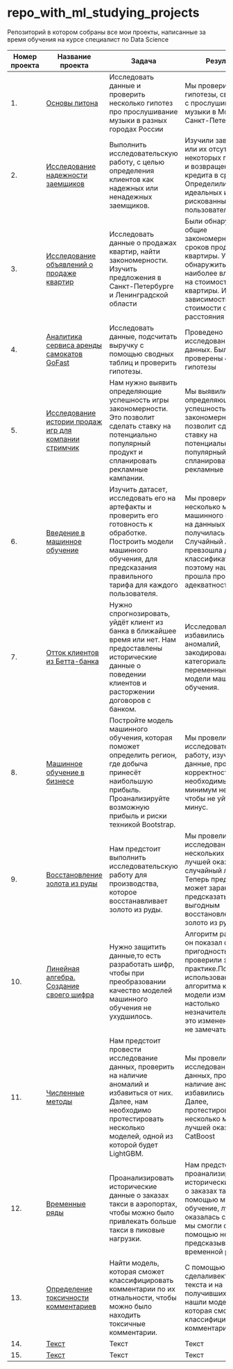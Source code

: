 # repo_with_ml_studying_projects
Репозиторий в котором собраны все мои проекты, написанные за время обучения на курсе специалист по Data Science


| Номер проекта   | Название проекта   | Задача|Результат | Используемые технологии|
| ------- | -------- | ----|---| ---|
| 1.  | [Основы питона](https://github.com/MadMan911/repo_with_ml_studying_projects/blob/main/projects/basics_of_python_proj_1)  | Исследовать данные и проверить несколько гипотез про прослушивание музыки в разных городах России | Мы проверили три гипотезы, связанные с прослушиванием музыки в Москве и Санкт-Петербурге| `pandas`|
| 2.   | [Исследование надежности заемщиков](https://github.com/MadMan911/repo_with_ml_studying_projects/blob/main/projects/checking_reliable_borrower_proj_2)    |Выполнить исследовательскую работу, с целью определения клиентов как надежных или ненадежных заемщиков. | Изучили зависимости или их отсутсвие у некоторых признаков и возвращения кредита в срок. Определили идеальных и рискованных пользователей|`pandas`| 
| 3.   | [Исследование объявлений о продаже квартир](https://github.com/MadMan911/repo_with_ml_studying_projects/blob/main/projects/apartment_sales_survey_proj_3)    |Исследовать данные о продажах квартир, найти закономерности. Изучить предложения в Санкт-Петербурге и Ленинградской области  | Были обнаружены общие закономерности сроков продаж квартиры. Удалось обнаружить фактор наиболее влияющий на стоимость квартиры. Изучение зависимости стоимости от расстояния от центра |`pandas`, `seaborn`|
| 4.   | [Аналитика сервиса аренды самокатов GoFast](https://github.com/MadMan911/repo_with_ml_studying_projects/blob/main/projects/scooter_rental_service_analytics_proj_4)    |Исследовать данные, подсчитать выручку с помощью сводных таблиц и проверить гипотезы. | Проведено исследование данных. Были проверены 4 гипотезы |`pandas`, `scipy`, `matplotlib`, `numpy`|
| 5.   | [Исследование истории продаж игр для компании стримчик](https://github.com/MadMan911/repo_with_ml_studying_projects/tree/main/projects/game_sales_research_proj_5)    |Нам нужно выявить определяющие успешность игры закономерности. Это позволит сделать ставку на потенциально популярный продукт и спланировать рекламные кампании. | Мы выявили определяющие успешность игры закономерности. Это позволит сделать ставку на потенциально популярный продукт и спланировать рекламные кампании.|`pandas`, `matplotlib`, `numpy`|
| 6.   | [Введение в машинное обучение](https://github.com/MadMan911/repo_with_ml_studying_projects/tree/main/projects/introduction_to_ml_proj_6)    |Изучить датасет, исследовать его на артефакты и проверить его готовность к обработке. Построить модели машинного обучения, для предсказания правильного тарифа для каждого пользователя. | Мы проверили несколько моделей машинного обучения на данныых и лучшей получилась модель Случайный лес. Она превзошла дамми классификатор, поэтому наша модель прошла проверку на адекватность.|`pandas`, `matplotlib`, `numpy`, `sklearn`| 
| 7.   | [Отток клиентов из Бетта-банка](https://github.com/MadMan911/repo_with_ml_studying_projects/tree/main/projects/cutomer_outflow_proj_7)    |Нужно спрогнозировать, уйдёт клиент из банка в ближайшее время или нет. Hам предоставлены исторические данные о поведении клиентов и расторжении договоров с банком. | Исследовали данные, избавились от аномалий, закодировали категориальные переменные, обучили модели машинного обучения. |`pandas`, `matplotlib`, `numpy`, `sklearn`| 
| 8.   | [Машинное обучение в бизнесе](https://github.com/MadMan911/repo_with_ml_studying_projects/tree/main/projects/ml_in_business_proj_8)    |Постройте модель машинного обучения, которая поможет определить регион, где добыча принесёт наибольшую прибыль. Проанализируйте возможную прибыль и риски техникой Bootstrap. | Мы провели исследовательскую работу, изучили данные, проверили их корректность. Узнали необходимый минимум нефти, чтобы не уйти в минус.|`pandas`, `matplotlib`, `numpy`, `sklearn`,`Bootstrap`,`seaborn`| 
| 9.   | [Восстановление золота из руды](https://github.com/MadMan911/repo_with_ml_studying_projects/tree/main/projects/recovery_of_gold_from_ore_proj_9)    |Нам предстоит выполнить исследовательскую работу для производства, которое восстанавливает золото из руды. | Мы провели исследование нескольких моделей, лучшей оказался случайный лес. Теперь предприятие может заранее предсказать будет ли выгодным восстановление золото из руды.|`pandas`, `matplotlib`, `numpy`, `sklearn`,`Bootstrap`,`seaborn`, `tqdm`| 
| 10.   | [Линейная алгебра. Создание своего шифра](https://github.com/MadMan911/repo_with_ml_studying_projects/tree/main/projects/linal_making_chipher_10)    |Нужно защитить данные,то есть разработать шифр, чтобы при преобразовании качество моделей машинного обучения не ухудшилось. | Алгоритм разработан, он показал свою пригодность и мы проверили это на практике.После использования алгоритма качество модели изменилось настолько незначительно, что это изменение можно не замечать.|`pandas`, `matplotlib`, `numpy`, `sklearn`,`seaborn`, `tqdm`|
| 11.   | [Численные методы](https://github.com/MadMan911/repo_with_ml_studying_projects/tree/main/projects/numerical_methods_11)    |Нам предстоит провести исследование данных, проверить на наличие аномалий и избавиться от них. Далее, нам необходимо протестировать несколько моделей, одной из которой будет LightGBM. | Мы провели исследование данных, проверили на наличие аномалий и избавились от них. Далее, протестировали несколько моделей, лучшей оказалась CatBoost|`pandas`, `matplotlib`, `numpy`, `sklearn`,`seaborn`, `tqdm`, `lightgbm`,`catboost`|
| 12.   | [Временные ряды](https://github.com/MadMan911/repo_with_ml_studying_projects/tree/main/projects/time_series_12)    | Проанализировать исторические данные о заказах такси в аэропортах, чтобы можно было привлекать больше такси в пиковые нагрузки. | Нам предстояло проанализировать исторические данные о заказах такси с помощью машинного обучение, лучшей оказалась catboost и мы смогли с ее помощью неплохо предсказывать временной ряд|`pandas`, `matplotlib`, `numpy`, `sklearn`, `tqdm`,`catboost`|
| 13.  | [Определение токсичности комментариев](https://github.com/MadMan911/repo_with_ml_studying_projects/tree/main/projects/ml_for_texts_13)    |Найти модель, которая сможет классифицировать комментарии по их отнальности, чтобы можно было находить токсичные комментарии. | С помощью BERT сделаливекторизацию текста и на получившихся данных нашли модель, которая смогла классифицировать комментарии. |`pandas`, `matplotlib`, `numpy`, `sklearn`, `tqdm`,`catboost`| 
| 14.   | [Текст]()    |Текст | Текст|`pandas`|
| 15.   | [Текст]()    |Текст | Текст|`pandas`|
